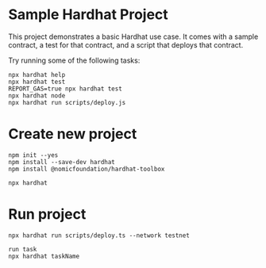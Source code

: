 # Sample Hardhat Project

This project demonstrates a basic Hardhat use case. It comes with a sample contract, a test for that contract, and a script that deploys that contract.

Try running some of the following tasks:

```shell
npx hardhat help
npx hardhat test
REPORT_GAS=true npx hardhat test
npx hardhat node
npx hardhat run scripts/deploy.js
```

# Create new project
```shell
npm init --yes
npm install --save-dev hardhat
npm install @nomicfoundation/hardhat-toolbox

npx hardhat
```
# Run project
```shell
npx hardhat run scripts/deploy.ts --network testnet

run task
npx hardhat taskName
```